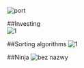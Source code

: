 ![port](https://cloud.githubusercontent.com/assets/19840443/17052708/eccc554c-4ffe-11e6-9655-a53828e18d56.png)

##Investing                                                           
![1](https://cloud.githubusercontent.com/assets/19840443/17767801/c1dff738-6531-11e6-878f-10ffb3c8314b.png)

##Sorting algorithms
![1](https://cloud.githubusercontent.com/assets/19840443/17803547/5bb7dcf2-65f7-11e6-873d-83ccdbdc0e33.png)


##Ninja
![bez nazwy](https://cloud.githubusercontent.com/assets/19840443/16897394/1c6ca610-4bb0-11e6-9bbe-9eaf4bef3725.png)
